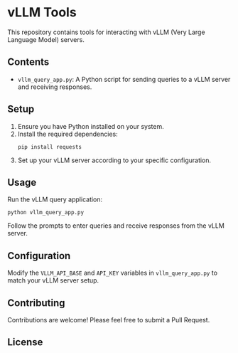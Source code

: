 # vLLM Tools

   This repository contains tools for interacting with vLLM (Very Large Language Model) servers.

   ## Contents

   - `vllm_query_app.py`: A Python script for sending queries to a vLLM server and receiving responses.

   ## Setup

   1. Ensure you have Python installed on your system.
   2. Install the required dependencies:
      ```
      pip install requests
      ```
   3. Set up your vLLM server according to your specific configuration.

   ## Usage

   Run the vLLM query application:

   ```
   python vllm_query_app.py
   ```

   Follow the prompts to enter queries and receive responses from the vLLM server.

   ## Configuration

   Modify the `VLLM_API_BASE` and `API_KEY` variables in `vllm_query_app.py` to match your vLLM server setup.

   ## Contributing

   Contributions are welcome! Please feel free to submit a Pull Request.

   ## License
